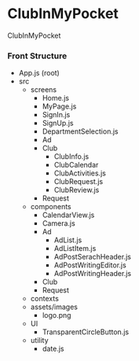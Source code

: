 # ClubInMyPocket
ClubInMyPocket

### Front Structure
- App.js (root)
- src
  - screens
    - Home.js
    - MyPage.js
    - SignIn.js
    - SignUp.js 
    - DepartmentSelection.js
    - Ad
    - Club
      - ClubInfo.js
      - ClubCalendar
      - ClubActivities.js
      - ClubRequest.js
      - ClubReview.js
    - Request
  - components
    - CalendarView.js
    - Camera.js
    - Ad
      - AdList.js
      - AdListItem.js
      - AdPostSerachHeader.js
      - AdPostWritingEditor.js
      - AdPostWritingHeader.js
    - Club
    - Request
  - contexts
  - assets/images
    - logo.png 
  - UI
    - TransparentCircleButton.js
  - utility
    - date.js
